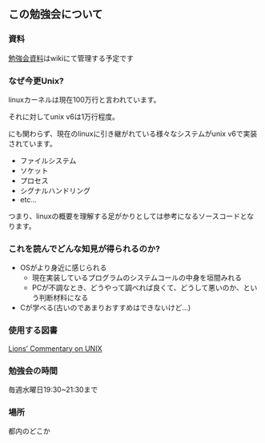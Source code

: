 ## この勉強会について

### 資料

[勉強会資料](https://github.com/myoan/unix-study/wiki)はwikiにて管理する予定です

### なぜ今更Unix?

linuxカーネルは現在100万行と言われています。

それに対してunix v6は1万行程度。

にも関わらず、現在のlinuxに引き継がれている様々なシステムがunix v6で実装されています。

* ファイルシステム
* ソケット
* プロセス
* シグナルハンドリング
* etc...

つまり、linuxの概要を理解する足がかりとしては参考になるソースコードとなります。

### これを読んでどんな知見が得られるのか?

* OSがより身近に感じられる
  * 現在実装しているプログラムのシステムコールの中身を垣間みれる
  * PCが不調なとき、どうやって調べれば良くて、どうして悪いのか、という判断材料になる
* Cが学べる(古いのであまりおすすめはできないけど...)

### 使用する図書

[Lions’ Commentary on UNIX](http://www.amazon.co.jp/Lions%E2%80%99-Commentary-UNIX-Ascii-books/dp/4756118445)

### 勉強会の時間

毎週水曜日19:30~21:30まで

### 場所

都内のどこか
